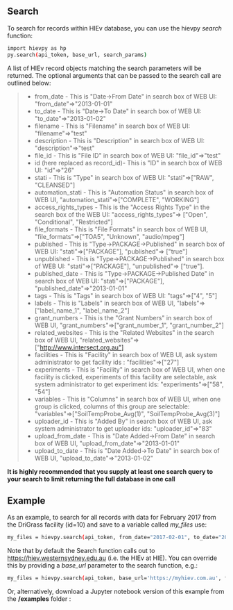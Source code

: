 ## Search
To search for records within HIEv database, you can use the hievpy _search_ function:

```sh
import hievpy as hp
py.search(api_token, base_url, search_params)
```

A list of HIEv record objects matching the search parameters will be returned. The optional arguments that can be 
passed to the search call are outlined below:


>- from_date - This is "Date->From Date" in search box of WEB UI: "from_date"=>"2013-01-01"
>- to_date - This is "Date->To Date" in search box of WEB UI: "to_date"=>"2013-01-02"
>- filename - This is "Filename" in search box of WEB UI: "filename"=>"test"
>- description - This is "Description" in search box of WEB UI: "description"=>"test"
>- file_id - This is "File ID" in search box of WEB UI: "file_id"=>"test"
>- id (here replaced as record_id)- This is "ID" in search box of WEB UI: "id"=>"26"
>- stati - This is "Type" in search box of WEB UI: "stati"=>["RAW", "CLEANSED"]
>- automation_stati - This is "Automation Status" in search box of WEB UI, "automation_stati"=>["COMPLETE",
>  "WORKING"]
>- access_rights_types - This is the "Access Rights Type" in the search box of the WEB UI: "access_rights_types"=>
>  ["Open", "Conditional", "Restricted"]
>- file_formats - This is "File Formats" in search box of WEB UI, "file_formats"=>["TOA5", "Unknown", "audio/mpeg"]
>- published - This is "Type->PACKAGE->Published" in search box of WEB UI: "stati"=>["PACKAGE"], "published"=>
>  ["true"]
>- unpublished - This is "Type->PACKAGE->Published" in search box of WEB UI: "stati"=>["PACKAGE"], "unpublished"=>
>  ["true"].
>- published_date - This is "Type->PACKAGE->Published Date" in search box of WEB UI: "stati"=>["PACKAGE"],
>  "published_date"=>"2013-01-01"
>- tags - This is "Tags" in search box of WEB UI: "tags"=>["4", "5"]
>- labels - This is "Labels" in search box of WEB UI, "labels"=>["label_name_1", "label_name_2"]
>- grant_numbers - This is the "Grant Numbers" in search box of WEB UI, "grant_numbers"=>["grant_number_1",
>  "grant_number_2"]
>- related_websites - This is the "Related Websites" in the search box of WEB UI, "related_websites"=>
>  ["http://www.intersect.org.au"]
>- facilities - This is "Facility" in search box of WEB UI, ask system administrator to get facility ids :
>  "facilities"=>["27"]
>- experiments - This is "Facility" in search box of WEB UI, when one facility is clicked, experiments of this
>  facility are selectable, ask system administrator to get experiment ids: "experiments"=>["58", "54"]
>- variables - This is "Columns" in search box of WEB UI, when one group is clicked, columns of this group are
>  selectable: "variables"=>["SoilTempProbe_Avg(1)", "SoilTempProbe_Avg(3)"]
>- uploader_id - This is "Added By" in search box of WEB UI, ask system administrator to get uploader ids:
>  "uploader_id"=>"83"
>- upload_from_date - This is "Date Added->From Date" in search box of WEB UI, "upload_from_date"=>"2013-01-01"
>- upload_to_date - This is "Date Added->To Date" in search box of WEB UI, "upload_to_date"=>"2013-01-02"


**It is highly recommended that you supply at least one search query to your search to limit returning the full 
database in one call**


## Example

As an example, to search for all records with data for February 2017 from the DriGrass facility (id=10) and save to 
a variable called *my_files* use:
```sh
my_files = hievpy.search(api_token, from_date="2017-02-01", to_date="2017-02-28", facilities=['10'])
```

Note that by default the Search function calls out to https://hiev.westernsydney.edu.au (i.e. 
the HIEv at HIE). You can override this by providing a _base_url_ parameter to the search function, e.g.:

```sh
my_files = hievpy.search(api_token, base_url='https://myhiev.com.au', from_date="2017-02-01")
```


Or, alternatively, download a Jupyter notebook version of this example from the __/examples__ folder :